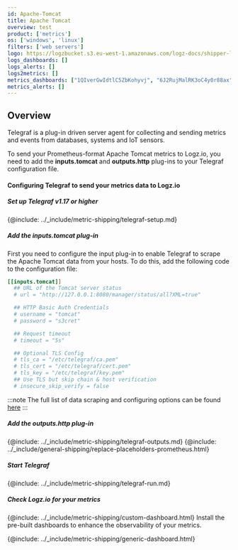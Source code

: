 ```yaml
---
id: Apache-Tomcat
title: Apache Tomcat
overview: test
product: ['metrics']
os: ['windows', 'linux']
filters: ['web servers']
logo: https://logzbucket.s3.eu-west-1.amazonaws.com/logz-docs/shipper-logos/tomcat-logo.png
logs_dashboards: []
logs_alerts: []
logs2metrics: []
metrics_dashboards: ["1QIverGwIdtlC5ZbKohyvj", "6J2RujMalRK3oC4y0r88ax"]
metrics_alerts: []
---
```



## Overview

Telegraf is a plug-in driven server agent for collecting and sending metrics and events from databases, systems and IoT sensors.

To send your Prometheus-format Apache Tomcat metrics to Logz.io, you need to add the **inputs.tomcat** and **outputs.http** plug-ins to your Telegraf configuration file.

<!-- logzio-inject:install:grafana:dashboards ids=["1QIverGwIdtlC5ZbKohyvj", "6J2RujMalRK3oC4y0r88ax"] -->

#### Configuring Telegraf to send your metrics data to Logz.io

 

##### Set up Telegraf v1.17 or higher

{@include: ../_include/metric-shipping/telegraf-setup.md}

##### Add the inputs.tomcat plug-in

First you need to configure the input plug-in to enable Telegraf to scrape the Apache Tomcat data from your hosts. To do this, add the following code to the configuration file:

``` ini
[[inputs.tomcat]]
  ## URL of the Tomcat server status
  # url = "http://127.0.0.1:8080/manager/status/all?XML=true"

  ## HTTP Basic Auth Credentials
  # username = "tomcat"
  # password = "s3cret"

  ## Request timeout
  # timeout = "5s"

  ## Optional TLS Config
  # tls_ca = "/etc/telegraf/ca.pem"
  # tls_cert = "/etc/telegraf/cert.pem"
  # tls_key = "/etc/telegraf/key.pem"
  ## Use TLS but skip chain & host verification
  # insecure_skip_verify = false
```

:::note
The full list of data scraping and configuring options can be found [here](https://github.com/influxdata/telegraf/blob/release-1.18/plugins/inputs/tomcat/README.md)
:::
 

##### Add the outputs.http plug-in
  
{@include: ../_include/metric-shipping/telegraf-outputs.md}
{@include: ../_include/general-shipping/replace-placeholders-prometheus.html}

##### Start Telegraf

{@include: ../_include/metric-shipping/telegraf-run.md}
  
##### Check Logz.io for your metrics

{@include: ../_include/metric-shipping/custom-dashboard.html} Install the pre-built dashboards to enhance the observability of your metrics.

<!-- logzio-inject:install:grafana:dashboards ids=["1QIverGwIdtlC5ZbKohyvj", "6J2RujMalRK3oC4y0r88ax"] -->

{@include: ../_include/metric-shipping/generic-dashboard.html} 

 
